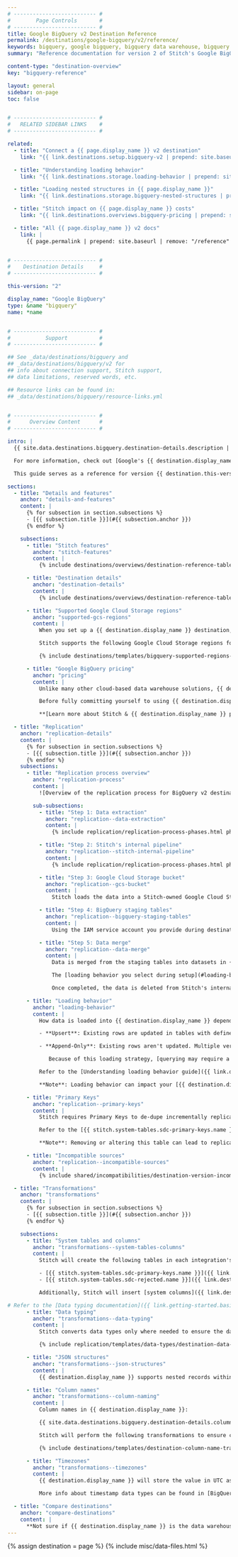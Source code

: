 ```yaml
---
# -------------------------- #
#        Page Controls       #
# -------------------------- #
title: Google BigQuery v2 Destination Reference
permalink: /destinations/google-bigquery/v2/reference/
keywords: bigquery, google bigquery, bigquery data warehouse, bigquery etl, etl to bigquery
summary: "Reference documentation for version 2 of Stitch's Google BigQuery destination, including info about Stitch features, replication, and transformations."

content-type: "destination-overview"
key: "bigquery-reference"

layout: general
sidebar: on-page
toc: false


# -------------------------- #
#   RELATED SIDEBAR LINKS    #
# -------------------------- #

related:
  - title: "Connect a {{ page.display_name }} v2 destination"
    link: "{{ link.destinations.setup.bigquery-v2 | prepend: site.baseurl }}"

  - title: "Understanding loading behavior"
    link: "{{ link.destinations.storage.loading-behavior | prepend: site.baseurl }}"

  - title: "Loading nested structures in {{ page.display_name }}"
    link: "{{ link.destinations.storage.bigquery-nested-structures | prepend: site.baseurl }}"

  - title: "Stitch impact on {{ page.display_name }} costs"
    link: "{{ link.destinations.overviews.bigquery-pricing | prepend: site.baseurl }}"

  - title: "All {{ page.display_name }} v2 docs"
    link: |
      {{ page.permalink | prepend: site.baseurl | remove: "/reference" }}


# -------------------------- #
#    Destination Details     #
# -------------------------- #

this-version: "2"

display_name: "Google BigQuery"
type: &name "bigquery"
name: *name


# -------------------------- #
#           Support          #
# -------------------------- #

## See _data/destinations/bigquery and 
## _data/destinations/bigquery/v2 for
## info about connection support, Stitch support,
## data limitations, reserved words, etc.

## Resource links can be found in:
## _data/destinations/bigquery/resource-links.yml


# -------------------------- #
#      Overview Content      #
# -------------------------- #

intro: |
  {{ site.data.destinations.bigquery.destination-details.description | flatify }}

  For more information, check out [Google's {{ destination.display_name }} overview]({{ site.data.destinations.bigquery.resource-links.what-is-bq }}){:target="new"}.

  This guide serves as a reference for version {{ destination.this-version }} of Stitch's {{ destination.display_name }} destination.

sections:
  - title: "Details and features"
    anchor: "details-and-features"
    content: |
      {% for subsection in section.subsections %}
      - [{{ subsection.title }}](#{{ subsection.anchor }})
      {% endfor %}

    subsections:
      - title: "Stitch features"
        anchor: "stitch-features"
        content: |
          {% include destinations/overviews/destination-reference-table.html category="stitch-details" %}

      - title: "Destination details"
        anchor: "destination-details"
        content: |
          {% include destinations/overviews/destination-reference-table.html category="destination-details" %}

      - title: "Supported Google Cloud Storage regions"
        anchor: "supported-gcs-regions"
        content: |
          When you set up a {{ destination.display_name }} destination, you'll select a Google Storage location. This determines the location of the internal Google Storage bucket Stitch uses during the replication process.

          Stitch supports the following Google Cloud Storage regions for version {{ destination.this-version }} of the {{ destination.display_name }} destination:

          {% include destinations/templates/bigquery-supported-regions-table.html %}

      - title: "Google BigQuery pricing"
        anchor: "pricing"
        content: |
          Unlike many other cloud-based data warehouse solutions, {{ destination.display_name }}'s pricing model is based on **usage** and not a fixed-rate. This means that your bill can vary over time. 

          Before fully committing yourself to using {{ destination.display_name }} as your data warehouse, we recommend familiarizing yourself with the {{ destination.display_name }} pricing model and how using Stitch may impact your costs.

          **[Learn more about Stitch & {{ destination.display_name }} pricing]({{ link.destinations.overviews.bigquery-pricing | prepend: site.baseurl }})**

  - title: "Replication"
    anchor: "replication-details"
    content: |
      {% for subsection in section.subsections %}
      - [{{ subsection.title }}](#{{ subsection.anchor }})
      {% endfor %}
    subsections:
      - title: "Replication process overview"
        anchor: "replication-process"
        content: |
          ![Overview of the replication process for BigQuery v2 destinations]({{ site.baseurl }}/images/destinations/bigquery-replication-process.png)

        sub-subsections:
          - title: "Step 1: Data extraction"
            anchor: "replication--data-extraction"
            content: |
              {% include replication/replication-process-phases.html phase="data-extraction" %}

          - title: "Step 2: Stitch's internal pipeline"
            anchor: "replication--stitch-internal-pipeline"
            content: |
              {% include replication/replication-process-phases.html phase="internal-pipeline" %}

          - title: "Step 3: Google Cloud Storage bucket"
            anchor: "replication--gcs-bucket"
            content: |
              Stitch loads the data into a Stitch-owned Google Cloud Storage (GCS) bucket in the [region you select during destination setup](#supported-gcs-regions).

          - title: "Step 4: BigQuery staging tables"
            anchor: "replication--bigquery-staging-tables"
            content: |
              Using the IAM service account you provide during destination setup, data is read and transferred from the GCS bucket to staging tables in {{ destination.display_name }}. Staging tables from previous loads are deleted before the new load begins.

          - title: "Step 5: Data merge"
            anchor: "replication--data-merge"
            content: |
              Data is merged from the staging tables into datasets in {{ destination.display_name }}.

              The [loading behavior you select during setup](#loading-behavior) determines not only what the data looks like in the destination, but the method Stitch uses to load it. **Note**: The loading behavior can also affect your [{{ destination.display_name }} costs]({{ link.destinations.overviews.bigquery-pricing | prepend: site.baseurl | append:"#bigquery-query-pricing" }}).

              Once completed, the data is deleted from Stitch's internal GCS bucket.

      - title: "Loading behavior"
        anchor: "loading-behavior"
        content: |
          How data is loaded into {{ destination.display_name }} depends on the **Loading behavior** setting you define during destination setup:

          - **Upsert**: Existing rows are updated in tables with defined Primary Keys. A single version of a row will exist in the table.

          - **Append-Only**: Existing rows aren't updated. Multiple versions of a row can exist in a table, creating a log of how a row changed over time.

             Because of this loading strategy, [querying may require a different strategy]({{ link.replication.append-only | prepend: site.baseurl }}) than usual. Using some of the system columns Stitch inserts into tables will enable you to locate the latest version of a record at query time.

          Refer to the [Understanding loading behavior guide]({{ link.destinations.storage.loading-behavior | prepend: site.baseurl }}) for more info.

          **Note**: Loading behavior can impact your [{{ destination.display_name }} costs]({{ link.destinations.overviews.bigquery-pricing | prepend: site.baseurl | append:"#bigquery-query-pricing" }}).

      - title: "Primary Keys"
        anchor: "replication--primary-keys"
        content: |
          Stitch requires Primary Keys to de-dupe incrementally replicated data. To ensure Primary Key data is available, Stitch creates an `{{ stitch.system-tables.sdc-primary-keys.name }}`table in every integration dataset. This table contains a list of all tables in an integration's dataset and the columns those tables use as Primary Keys.

          Refer to the [{{ stitch.system-tables.sdc-primary-keys.name }} table documentation]({{ link.destinations.storage.primary-key-system-table | prepend: site.baseurl }}) for more info.

          **Note**: Removing or altering this table can lead to replication issues.

      - title: "Incompatible sources"
        anchor: "replication--incompatible-sources"
        content: |
          {% include shared/incompatibilities/destination-version-incompatibilities.html %}

  - title: "Transformations"
    anchor: "transformations"
    content: |
      {% for subsection in section.subsections %}
      - [{{ subsection.title }}](#{{ subsection.anchor }})
      {% endfor %}

    subsections:
      - title: "System tables and columns"
        anchor: "transformations--system-tables-columns"
        content: |
          Stitch will create the following tables in each integration's dataset:

          - [{{ stitch.system-tables.sdc-primary-keys.name }}]({{ link.destinations.storage.primary-key-system-table | prepend: site.baseurl }})
          - [{{ stitch.system-tables.sdc-rejected.name }}]({{ link.destinations.storage.rejected-records | prepend: site.baseurl }})

          Additionally, Stitch will insert [system columns]({{ link.destinations.storage.system-tables-and-columns | prepend: site.baseurl }}) (prepended with `{{ system-column.prefix }}`) into each table.

# Refer to the [Data typing documentation]({{ link.getting-started.basic-concepts | prepend: site.baseurl | append: "#data-typing" }}) for more info.
      - title: "Data typing"
        anchor: "transformations--data-typing"
        content: |
          Stitch converts data types only where needed to ensure the data is accepted by {{ destination.display_name }}. In the table below are the data types Stitch supports for {{ destination.display_name }} destinations, and the Stitch types they map to.

          {% include replication/templates/data-types/destination-data-types.html display-intro=true %}

      - title: "JSON structures"
        anchor: "transformations--json-structures"
        content: |
          {{ destination.display_name }} supports nested records within tables, whether it's a single record or repeated values. Refer to the [{{ destination.display_name }} and Storing Nested Data Structures documentation]({{ link.destinations.storage.bigquery-nested-structures | prepend: site.baseurl }}) for more info and examples.

      - title: "Column names"
        anchor: "transformations--column-naming"
        content: |
          Column names in {{ destination.display_name }}:

          {{ site.data.destinations.bigquery.destination-details.column-name-rules | flatify | markdownify }}

          Stitch will perform the following transformations to ensure column names [adhere to the rules imposed by {{ destination.display_name }}](https://cloud.google.com/bigquery/docs/schemas#column_names){:target="new"}:

          {% include destinations/templates/destination-column-name-transformations.html %}

      - title: "Timezones"
        anchor: "transformations--timezones"
        content: |
          {{ destination.display_name }} will store the value in UTC as `TIMESTAMP`.

          More info about timestamp data types can be found in [BigQuery's documentation](https://cloud.google.com/bigquery/docs/reference/standard-sql/data-types#timestamp-type){:target="new"}.

  - title: "Compare destinations"
    anchor: "compare-destinations"
    content: |
      **Not sure if {{ destination.display_name }} is the data warehouse for you?** Check out the [Choosing a Stitch Destination]({{ link.destinations.overviews.choose-destination | prepend: site.baseurl }}) guide to compare each of Stitch's destination offerings.
---
```

{% assign destination = page %}
{% include misc/data-files.html %}